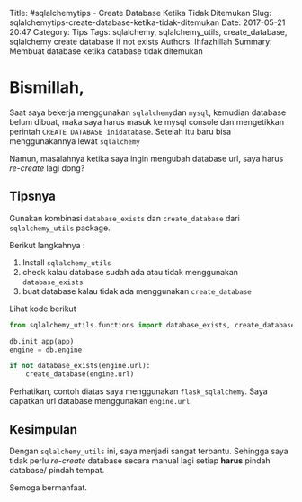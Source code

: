 Title: #sqlalchemytips - Create Database Ketika Tidak Ditemukan
Slug: sqlalchemytips-create-database-ketika-tidak-ditemukan
Date: 2017-05-21 20:47
Category: Tips
Tags: sqlalchemy, sqlalchemy_utils, create_database, sqlalchemy create database if not exists
Authors: Ihfazhillah
Summary: Membuat database ketika database tidak ditemukan


# Bismillah,

Saat saya bekerja menggunakan `sqlalchemy`dan `mysql`, kemudian database belum
dibuat, maka saya harus masuk ke mysql console dan mengetikkan perintah `CREATE
DATABASE inidatabase`. Setelah itu baru bisa menggunakannya lewat `sqlalchemy`

Namun, masalahnya ketika saya ingin mengubah database url, saya harus
*re-create* lagi dong? 

## Tipsnya

Gunakan kombinasi `database_exists` dan `create_database` dari
`sqlalchemy_utils` package.

Berikut langkahnya :

1. Install `sqlalchemy_utils`
2. check kalau database sudah ada atau tidak menggunakan `database_exists`
3. buat database kalau tidak ada menggunakan `create_database`

Lihat kode berikut

```python
from sqlalchemy_utils.functions import database_exists, create_database

db.init_app(app)
engine = db.engine

if not database_exists(engine.url):
    create_database(engine.url)
```

Perhatikan, contoh diatas saya menggunakan `flask_sqlalchemy`. Saya dapatkan
url database menggunakan `engine.url`.

## Kesimpulan

Dengan `sqlalchemy_utils` ini, saya menjadi sangat terbantu. Sehingga saya
tidak perlu *re-create* database secara manual lagi setiap **harus** pindah
database/ pindah tempat.

Semoga bermanfaat.
